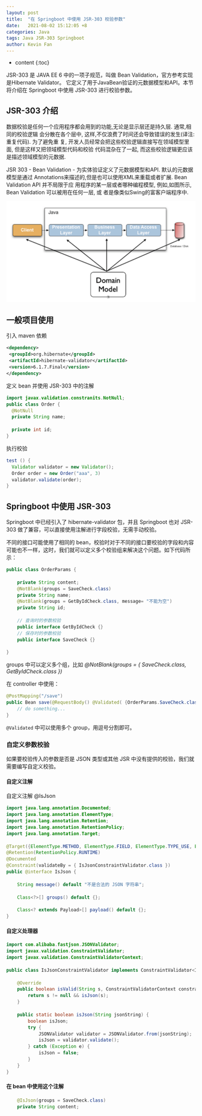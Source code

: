 ```yaml
---
layout: post
title:  "在 Springboot 中使用 JSR-303 校验参数"
date:   2021-08-02 15:12:05 +8
categories: Java
tags: Java JSR-303 Springboot
author: Kevin Fan
---
```


* content
  {:toc}
  
JSR-303 是 JAVA EE 6 中的一项子规范，叫做 Bean Validation，官方参考实现是Hibernate Validator。
它定义了用于JavaBean验证的元数据模型和API。本节将介绍在 Springboot 中使用 JSR-303 进行校验参数。
<!-- more -->

## JSR-303 介绍

数据校验是任何一个应用程序都会用到的功能,无论是显示层还是持久层. 通常,相同的校验逻辑
会分散在各个层中, 这样,不仅浪费了时间还会导致错误的发生(译注: 重复代码). 为了避免重
复, 开发人员经常会把这些校验逻辑直接写在领域模型里面, 但是这样又把领域模型代码和校验
代码混杂在了一起, 而这些校验逻辑更应该是描述领域模型的元数据.

JSR 303 - Bean Validation - 为实体验证定义了元数据模型和API. 默认的元数据模型是通过
Annotations来描述的,但是也可以使用XML来重载或者扩展. Bean Validation API 并不局限于应
用程序的某一层或者哪种编程模型, 例如,如图所示, Bean Validation 可以被用在任何一层, 或
者是像类似Swing的富客户端程序中.

![hibernate-validator](../images/jsr-303/hibernate-validator.png)

## 一般项目使用

引入 maven 依赖

```xml
<dependency>
 <groupId>org.hibernate</groupId>
 <artifactId>hibernate-validator</artifactId>
 <version>6.1.7.Final</version>
</dependency>
```
定义 bean 并使用 JSR-303 中的注解
```java
import javax.validation.constranits.NotNull;
public class Order {
  @NotNull
  private String name;

  private int id;
}
```

执行校验
```java
test () {
  Validator validator = new Validator();
  Order order = new Order("aaa", 3)
  validator.validate(order);
}
```

## Springboot 中使用 JSR-303

Springboot 中已经引入了 hibernate-validator 包，并且 Springboot 也对 JSR-303 做了兼容，可以直接使用注解进行字段校验，无需手动校验。

不同的接口可能使用了相同的 bean，校验时对于不同的接口要校验的字段和内容可能也不一样，这时，我们就可以定义多个校验组来解决这个问题。如下代码所示：

```java
public class OrderParams {
    
    private String content;
    @NotBlank(groups = SaveCheck.class)
    private String name;
    @NotBlank(groups = GetByIdCheck.class, message= "不能为空")
    private String id;
    
    // 查询时的参数校验
    public interface GetByIdCheck {}
    // 保存时的参数校验
    public interface SaveCheck {}
  
}
```

groups 中可以定义多个组，比如 *@NotBlank(groups = { SaveCheck.class, GetByIdCheck.class })*

在 controller 中使用：

```java
@PostMapping("/save")
public Bean save(@RequestBody() @Validated( {OrderParams.SaveCheck.class} ) OrderParams orderParams) {
    // do something...
}
```

`@Validated` 中可以使用多个 group，用逗号分割即可。

### 自定义参数校验

如果要校验传入的参数是否是 JSON 类型或其他 JSR 中没有提供的校验，我们就需要编写自定义校验。

#### 自定义注解 

自定义注解 @IsJson

```java
import java.lang.annotation.Documented;
import java.lang.annotation.ElementType;
import java.lang.annotation.Retention;
import java.lang.annotation.RetentionPolicy;
import java.lang.annotation.Target;

@Target({ElementType.METHOD, ElementType.FIELD, ElementType.TYPE_USE, ElementType.ANNOTATION_TYPE, ElementType.CONSTRUCTOR, ElementType.PARAMETER})
@Retention(RetentionPolicy.RUNTIME)
@Documented
@Constraint(validateBy = { IsJsonConstraintValidator.class })
public @interface IsJson {

    String message() default "不是合法的 JSON 字符串";
    
    Class<?>[] groups() default {};
    
    Class<? extends Payload>[] payload() default {};
}
```

#### 自定义处理器

```java
import com.alibaba.fastjson.JSONValidator;
import javax.validation.ConstraintValidator;
import javax.validation.ConstraintValidatorContext;

public class IsJsonConstraintValidator implements ConstraintValidator<IsJson, String> {
    
    @Override
    public boolean isValid(String s, ConstraintValidatorContext constraintValidatorContext) {
        return s != null && isJson(s);
    }
    
    public static boolean isJson(String jsonString) {
        boolean isJson;
        try {
            JSONValidator validator = JSONValidator.from(jsonString);
            isJson = validator.validate();
        } catch (Exception e) {
            isJson = false;
        }
    }
}
```

#### 在 bean 中使用这个注解

```java
    @IsJson(groups = SaveCheck.class)
    private String content;
```